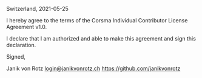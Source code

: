 Switzerland, 2021-05-25

I hereby agree to the terms of the Corsma Individual Contributor License
Agreement v1.0.

I declare that I am authorized and able to make this agreement and sign this
declaration.

Signed,

Janik von Rotz login@janikvonrotz.ch https://github.com/janikvonrotz
